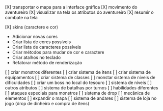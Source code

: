 [X] transportar o mapa para a interface gráfica
[X] movimento do aventureiro
[X] visualizar na tela os atributos do aventureiro
[X] resumir o combate na tela

[X] skins (caractere e cor)
- Adicionar novas cores
- Criar lista de cores possíveis
- Criar lista de caracteres possíveis
- Criar métodos para mudar de cor e caractere
- Criar atalhos no teclado
- Refatorar método de renderização

[ ] criar monstros diferentes
[ ] criar sistema de itens
[ ] criar sistema de equipamentos
[ ] criar sistema de classes
[ ] monstar sistema de níveis de dificuldades
[ ] criar um boss no local do tesouro
[ ] sistema de níveis
[ ] outros atributos
[ ] sistema de batalhas por turnos
[ ] habilidades diferentes
[ ] ataques especiais para monstros
[ ] sistema de drop
[ ] mecânica de elementos
[ ] expandir o mapa
[ ] sistema de andares
[ ] sistema de loja no jogo (drop de dinheiro e compra de itens)
